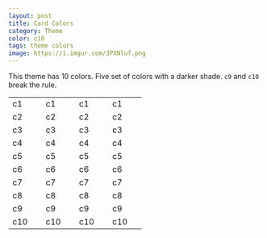```yaml
---
layout: post
title: Card Colors
category: Theme
color: c10
tags: theme colors
image: https://i.imgur.com/3PXNluf.png
---
```

This theme has 10 colors. Five set of colors with a darker shade. `c9` and `c10` break the rule.
<!--more-->

<table>
  <tbody>
    <tr>
      <td style="width: 50px; color: var(--c1)">c1</td>
      <td style="width: 50px; background-color: var(--c1)">c1</td>
      <td style="width: 50px; color: var(--c1); background-color: var(--fgColor)">c1</td>
      <td style="width: 50px; background-color: var(--c1); color: var(--bgColor)">c1</td>
    </tr>
    <tr>
      <td style="color: var(--c2)">c2</td>
      <td style="background-color: var(--c2)">c2</td>
      <td style="color: var(--c2); background-color: var(--fgColor)">c2</td>
      <td style="background-color: var(--c2); color: var(--bgColor)">c2</td>
    </tr>
    <tr>
      <td style="color: var(--c3)">c3</td>
      <td style="background-color: var(--c3)">c3</td>
      <td style="color: var(--c3); background-color: var(--fgColor)">c3</td>
      <td style="background-color: var(--c3); color: var(--bgColor)">c3</td>
    </tr>
    <tr>
      <td style="color: var(--c4)">c4</td>
      <td style="background-color: var(--c4)">c4</td>
      <td style="color: var(--c4); background-color: var(--fgColor)">c4</td>
      <td style="background-color: var(--c4); color: var(--bgColor)">c4</td>
    </tr>
    <tr>
      <td style="color: var(--c5)">c5</td>
      <td style="background-color: var(--c5)">c5</td>
      <td style="color: var(--c5); background-color: var(--fgColor)">c5</td>
      <td style="background-color: var(--c5); color: var(--bgColor)">c5</td>
    </tr>
    <tr>
      <td style="color: var(--c6)">c6</td>
      <td style="background-color: var(--c6)">c6</td>
      <td style="color: var(--c6); background-color: var(--fgColor)">c6</td>
      <td style="background-color: var(--c6); color: var(--bgColor)">c6</td>
    </tr>
    <tr>
      <td style="color: var(--c7)">c7</td>
      <td style="background-color: var(--c7)">c7</td>
      <td style="color: var(--c7); background-color: var(--fgColor)">c7</td>
      <td style="background-color: var(--c7); color: var(--bgColor)">c7</td>
    </tr>
    <tr>
      <td style="color: var(--c8)">c8</td>
      <td style="background-color: var(--c8)">c8</td>
      <td style="color: var(--c8); background-color: var(--fgColor)">c8</td>
      <td style="background-color: var(--c8); color: var(--bgColor)">c8</td>
    </tr>
    <tr>
      <td style="color: var(--c9)">c9</td>
      <td style="background-color: var(--c9)">c9</td>
      <td style="color: var(--c9); background-color: var(--fgColor)">c9</td>
      <td style="background-color: var(--c9); color: var(--bgColor)">c9</td>
    </tr>
    <tr>
      <td style="color: var(--c10)">c10</td>
      <td style="background-color: var(--c10)">c10</td>
      <td style="color: var(--c10); background-color: var(--fgColor)">c10</td>
      <td style="background-color: var(--c10); color: var(--bgColor)">c10</td>
    </tr>
  </tbody>
</table>
